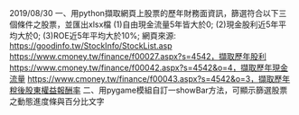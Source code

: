 2019/08/30
一、用python擷取網頁上股票的歷年財務面資訊，篩選符合以下三個條件之股票，並匯出xlsx檔
(1)自由現金流量5年皆大於0;
(2)現金股利近5年平均大於0;
(3)ROE近5年平均大於10%;
網頁來源:
https://goodinfo.tw/StockInfo/StockList.asp
https://www.cmoney.tw/finance/f00027.aspx?s=4542，擷取歷年股利
https://www.cmoney.tw/finance/f00042.aspx?s=4542&o=4，擷取歷年現金流量
https://www.cmoney.tw/finance/f00043.aspx?s=4542&o=3，擷取歷年稅後股東權益報酬率
二、用pygame模組自訂一showBar方法，可顯示篩選股票之動態進度條與百分比文字
